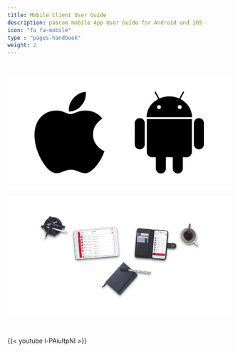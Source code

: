 ```yaml
---
title: Mobile Client User Guide
description: pascom mobile App User Guide for Android and iOS
icon: "fa fa-mobile"
type : "pages-handbook"
weight: 2
---
```


</br>

![Supported Operatingsystems](mobile_handbook.png?width=15%)


![pascom Mobile Client Userhandbook](frontpage_mobile_intro.png?width=80%)

</br>

{{< youtube l-PAiultpNI >}} 
